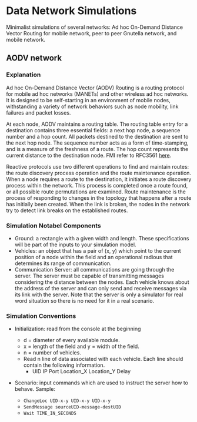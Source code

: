 # Data Network Simulations

Minimalist simulations of several networks: Ad hoc On-Demand Distance Vector Routing for mobile network, peer to peer Gnutella network, and mobile network.

## AODV network
### Explanation
Ad hoc On-Demand Distance Vector (AODV) Routing is a routing protocol for mobile ad hoc networks (MANETs) and other wireless ad hoc networks. It is designed to be self-starting in an environment of mobile nodes, withstanding a variety of network behaviors such as node mobility, link failures and packet losses. 

At each node, AODV maintains a routing table. The routing table entry for a destination contains three essential fields: a next hop node, a sequence number and a hop count. All packets destined to the destination are sent to the next hop node. The sequence number acts as a form of time-stamping, and is a measure of the freshness of a route. The hop count represents the current distance to the destination node. FMI refer to RFC3561 [here](https://tools.ietf.org/html/rfc3561).

Reactive protocols use two different operations to find and maintain routes: the route discovery process operation and the route maintenance operation. When a node requires a route to the destination, it initiates a route discovery process within the network. This process is completed once a route found, or all possible route permutations are examined. Route maintenance is the process of responding to changes in the topology that happens after a route has initially been created. When the link is broken, the nodes in the network try to detect link breaks on the established routes.

### Simulation Notabel Components
- Ground: a rectangle with a given width and length. These specifications will be part of the inputs to your simulation model.
- Vehicles: an object that has a pair of (x, y) which point to the current position of a node within the field and an operational radious that determines its range of communication.
- Communication Server: all communications are going through the server. The server must be capable of transmitting messages considering the distance between the nodes. Each vehicle knows about the address of the server and can only send and receive messages via its link with the server. Note that the server is only a simulator for real word situation so there is no need for it in a real scenario.

### Simulation Conventions
- Initialization: read from the console at the beginning
  - d = diameter of every available module.
  - x = length of the field and y = width of the field.
  - n = number of vehicles.
  - Read n line of data associated with each vehicle. Each line should contain the following information.
    - UID    IP   Port    Location_X     Location_Y    Delay    

- Scenario: input commands which are used to instruct the server how to behave. Sample:
  - ``ChangeLoc UID-x-y UID-x-y UID-x-y  ``
  - ``SendMessage sourceUID-message-destUID ``
  - ``Wait TIME_IN_SECONDS``
